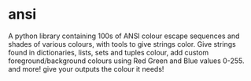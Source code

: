 # ansi

A python library containing 100s of ANSI colour escape sequences and shades of
various colours, with tools to give strings color. Give strings found in dictionaries,
lists, sets and tuples colour, add custom foreground/background colours using 
Red Green and Blue values 0-255. and more! give your outputs the colour it needs!
